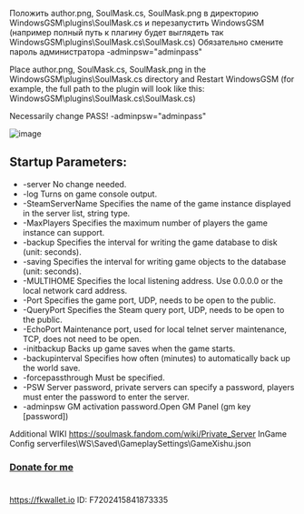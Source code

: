 Положить author.png, SoulMask.cs, SoulMask.png в директорию WindowsGSM\plugins\SoulMask.cs и перезапустить WindowsGSM
(например полный путь к плагину будет выглядеть так WindowsGSM\plugins\SoulMask.cs\SoulMask.cs)
Обязательно смените пароль администратора
-adminpsw="adminpass"

Place author.png, SoulMask.cs, SoulMask.png in the WindowsGSM\plugins\SoulMask.cs directory and Restart WindowsGSM
(for example, the full path to the plugin will look like this: WindowsGSM\plugins\SoulMask.cs\SoulMask.cs)

Necessarily change PASS!
-adminpsw="adminpass"

![image](https://github.com/JTNeXuS2/WindowsGSM.SoulMask/assets/88918931/e274ac5b-da8f-4a0e-aac6-e3858bdd28b1)

## Startup Parameters:
- -server	 No change needed.
- -log	Turns on game console output.
- -SteamServerName	Specifies the name of the game instance displayed in the server list, string type.
- -MaxPlayers	Specifies the maximum number of players the game instance can support.
- -backup	Specifies the interval for writing the game database to disk (unit: seconds).
- -saving	Specifies the interval for writing game objects to the database (unit: seconds).
- -MULTIHOME	Specifies the local listening address. Use 0.0.0.0 or the local network card address.
- -Port	Specifies the game port, UDP, needs to be open to the public.
- -QueryPort	Specifies the Steam query port, UDP, needs to be open to the public.
- -EchoPort	Maintenance port, used for local telnet server maintenance, TCP, does not need to be open.
- -initbackup	Backs up game saves when the game starts.
- -backupinterval	Specifies how often (minutes) to automatically back up the world save.
- -forcepassthrough	Must be specified.
- -PSW	Server password, private servers can specify a password, players must enter the password to enter the server.
- -adminpsw	GM activation password.Open GM Panel (gm key [password])

Additional WIKI
https://soulmask.fandom.com/wiki/Private_Server
InGame Config
serverfiles\WS\Saved\GameplaySettings\GameXishu.json

### [Donate for me](https://yoomoney.ru/to/4100116619431314)
#
https://fkwallet.io  ID: F7202415841873335
